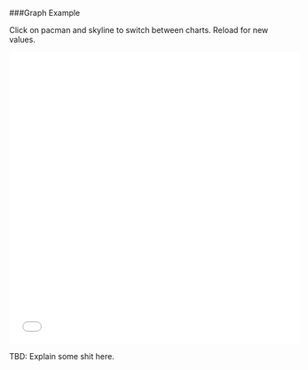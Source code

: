 ###Graph Example

Click on pacman and skyline to switch between charts. Reload for new values.

<embed height="525" width="525" id="EXAMPLE" name="EXAMPLE" src="examples/Graph.svg"/>

TBD: Explain some shit here.
